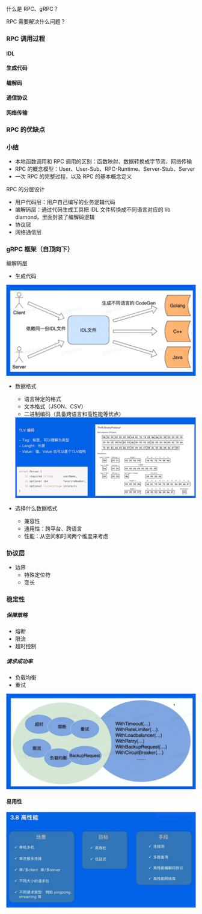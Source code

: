 什么是 RPC、gRPC？



RPC 需要解决什么问题？



### RPC 调用过程

#### IDL



#### 生成代码



#### 编解码



#### 通信协议



#### 网络传输



### RPC 的优缺点



### 小结

- 本地函数调用和 RPC 调用的区别：函数映射、数据转换成字节流、网络传输
- RPC 的概念模型：User、User-Sub、RPC-Runtime、Server-Stub、Server
- 一次 RPC 的完整过程，以及 RPC 的基本概念定义





RPC 的分层设计

- 用户代码层：用户自己编写的业务逻辑代码
- 编解码层：通过代码生成工具把 IDL 文件转换成不同语言对应的 lib diamond，里面封装了编解码逻辑
- 协议层
- 网络通信层



### gRPC 框架（自顶向下）

编解码层

- 生成代码

<img src="../img/image-20230520180536255.png" alt="image-20230520180536255" style="zoom: 50%;" />

- 数据格式

  - 语言特定的格式
  - 文本格式（JSON、CSV）
  - 二进制编码（具备跨语言和高性能等优点）

  <img src="../img/image-20230520180748977.png" alt="image-20230520180748977" style="zoom:50%;" />

- 选择什么数据格式
  - 兼容性
  - 通用性：跨平台、跨语言
  - 性能：从空间和时间两个维度来考虑



### 协议层

- 边界
  - 特殊定位符
  - 变长





### 稳定性

##### 保障策略

- 熔断
- 限流
- 超时控制

##### 请求成功率

- 负载均衡
- 重试

![image-20230520182222720](../img/image-20230520182222720.png)

#### 易用性

![image-20230520182643912](../img/image-20230520182643912.png)